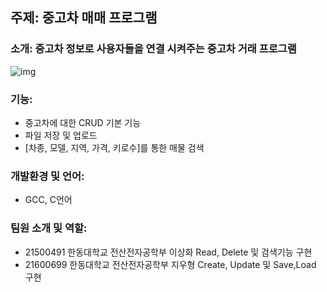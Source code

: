 ## 주제: 중고차 매매 프로그램

### 소개: 중고차 정보로 사용자들을 연결 시켜주는 중고차 거래 프로그램
![img](https://cdn.pixabay.com/photo/2021/12/25/19/28/pre-owned-vehicles-6893760_960_720.jpg)

### 기능: 
- 중고차에 대한 CRUD 기본 기능
- 파일 저장 및 업로드
- [차종, 모델, 지역, 가격, 키로수]를 통한 매물 검색

### 개발환경 및 언어: 
- GCC, C언어

### 팀원 소개 및 역할:
- 21500491 한동대학교 전산전자공학부 이상화 Read, Delete 및 검색기능 구현
- 21600699 한동대학교 전산전자공학부 지우형 Create, Update 및 Save,Load 구현
